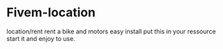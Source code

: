 # Fivem-location
location/rent
rent a bike and motors
easy install 
put this in your ressource start it and enjoy to use.
